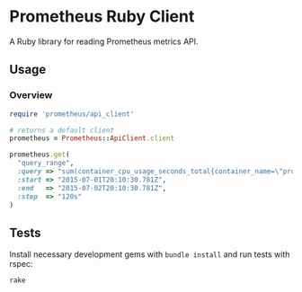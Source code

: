 # Prometheus Ruby Client

A Ruby library for reading Prometheus metrics API.

## Usage

### Overview

```ruby
require 'prometheus/api_client'

# returns a default client
prometheus = Prometheus::ApiClient.client

prometheus.get(
  "query_range",
  :query => "sum(container_cpu_usage_seconds_total{container_name=\"prometheus-hgv4s\",job=\"kubernetes-nodes\"})",
  :start => "2015-07-01T20:10:30.781Z",
  :end   => "2015-07-02T20:10:30.781Z",
  :step  => "120s"
)
```

## Tests

Install necessary development gems with `bundle install` and run tests with
rspec:

```bash
rake
```
